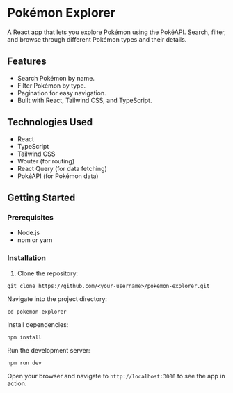 # Pokémon Explorer

A React app that lets you explore Pokémon using the PokéAPI. Search, filter, and browse through different Pokémon types and their details.

## Features
- Search Pokémon by name.
- Filter Pokémon by type.
- Pagination for easy navigation.
- Built with React, Tailwind CSS, and TypeScript.

## Technologies Used
- React
- TypeScript
- Tailwind CSS
- Wouter (for routing)
- React Query (for data fetching)
- PokéAPI (for Pokémon data)

## Getting Started

### Prerequisites
- Node.js
- npm or yarn

### Installation

1. Clone the repository:
```
git clone https://github.com/<your-username>/pokemon-explorer.git
```
Navigate into the project directory:
```
cd pokemon-explorer
```
Install dependencies:
```
npm install
```
Run the development server:
```
npm run dev
```
Open your browser and navigate to ```http://localhost:3000``` to see the app in action.

